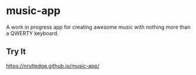 # music-app

A work in progress app for creating awesome music with nothing more than a QWERTY keyboard.

## Try It

https://nrutledge.github.io/music-app/
